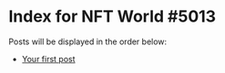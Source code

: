# Index for NFT World #5013
Posts will be displayed in the order below:

- [Your first post](./001-first.md)

